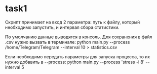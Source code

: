 # task1

Скрипт принимает на вход 2 параметра: путь к файлу, который необходимо запустить, и интервал сбора статистики.

По умолчанию данные выводятся в консоль. 
Для сохранения в файл .csv нужно вызвать в терминале:
python main.py --process /home/Telegram/Telegram --interval 10 > statistics.csv

Если необходимо передать параметры для запуска процесса, то их нужно добавить в --process:
python main.py --process 'stress -i 8' --interval 5

